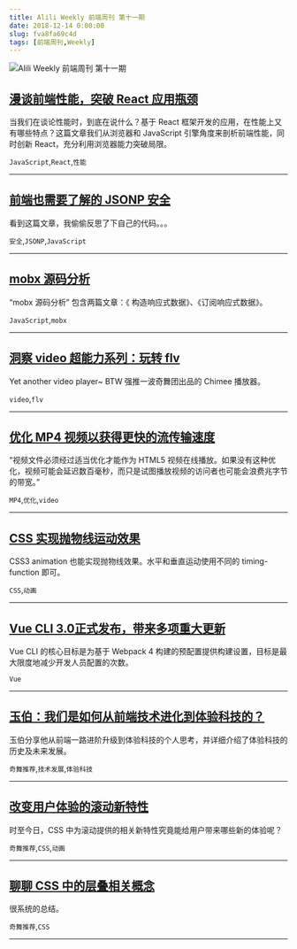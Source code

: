 ```yaml
---
title: Alili Weekly 前端周刊 第十一期 
date: 2018-12-14 0:00:00
slug: fva8fa69c4d
tags: [前端周刊,Weekly]
---
```

![Alili Weekly 前端周刊 第十一期](https://static.alili.tech/images/github_19.png)
##   [漫谈前端性能，突破 React 应用瓶颈](https://zhuanlan.zhihu.com/p/42032897)  
 
当我们在谈论性能时，到底在说什么？基于 React 框架开发的应用，在性能上又有哪些特点？这篇文章我们从浏览器和 JavaScript 引擎角度来剖析前端性能，同时创新 React，充分利用浏览器能力突破局限。 

`JavaScript`,`React`,`性能` 


---
##   [前端也需要了解的 JSONP 安全](https://juejin.im/post/5b75b497e51d45666276251d)  
 
看到这篇文章，我偷偷反思了下自己的代码。。。 

`安全`,`JSONP`,`JavaScript` 


---
##   [mobx 源码分析](https://zhuanlan.zhihu.com/p/42150181)  
 
“mobx 源码分析” 包含两篇文章：《 构造响应式数据》、《订阅响应式数据》。 

`JavaScript`,`mobx` 


---
##   [洞察 video 超能力系列：玩转 flv](https://juejin.im/post/5b717ba6f265da28112f660d)  
 
Yet another video player~ BTW 强推一波奇舞团出品的 Chimee 播放器。 

`video`,`flv` 


---
##   [优化 MP4 视频以获得更快的流传输速度](https://zhuanlan.zhihu.com/p/42045362)  
 
“视频文件必须经过适当优化才能作为 HTML5 视频在线播放。如果没有这种优化，视频可能会延迟数百毫秒，而只是试图播放视频的访问者也可能会浪费兆字节的带宽。” 

`MP4`,`优化`,`video` 


---
##   [CSS 实现抛物线运动效果](https://www.zhangxinxu.com/wordpress/2018/08/css-css3-%e6%8a%9b%e7%89%a9%e7%ba%bf%e5%8a%a8%e7%94%bb/)  
 
CSS3 animation 也能实现抛物线效果。水平和垂直运动使用不同的 timing-function 即可。 

`CSS`,`动画` 


---
##   [Vue CLI 3.0正式发布，带来多项重大更新](https://mp.weixin.qq.com/s/hfr2Q3FXZFIdqM_r8HrLwQ)  
 
Vue CLI 的核心目标是为基于 Webpack 4 构建的预配置提供构建设置，目标是最大限度地减少开发人员配置的次数。 

`Vue` 


---
##   [玉伯：我们是如何从前端技术进化到体验科技的？](https://mp.weixin.qq.com/s/IYddaaw2ps1wR2VT1dZWPg)  
 
玉伯分享他从前端一路进阶升级到体验科技的个人思考，并详细介绍了体验科技的历史及未来发展。 

`奇舞推荐`,`技术发展`,`体验科技` 


---
##   [改变用户体验的滚动新特性](https://www.w3cplus.com/css/new-scroll-features-that-change-the-user-experience.html)  
 
时至今日，CSS 中为滚动提供的相关新特性究竟能给用户带来哪些新的体验呢？ 

`奇舞推荐`,`CSS`,`动画` 


---
##   [聊聊 CSS 中的层叠相关概念](https://www.w3cplus.com/css/understand-css-stacking-context-order-z-index.html)  
 
很系统的总结。 

`奇舞推荐`,`CSS` 


---

